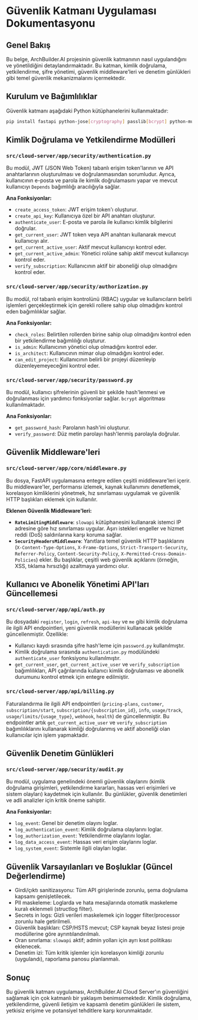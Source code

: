 # Güvenlik Katmanı Uygulaması Dokumentasyonu

## Genel Bakış
Bu belge, ArchBuilder.AI projesinin güvenlik katmanının nasıl uygulandığını ve yönetildiğini detaylandırmaktadır. Bu katman, kimlik doğrulama, yetkilendirme, şifre yönetimi, güvenlik middleware'leri ve denetim günlükleri gibi temel güvenlik mekanizmalarını içermektedir.

## Kurulum ve Bağımlılıklar
Güvenlik katmanı aşağıdaki Python kütüphanelerini kullanmaktadır:

```bash
pip install fastapi python-jose[cryptography] passlib[bcrypt] python-multipart uvicorn sqlalchemy asyncpg psycopg2-binary alembic structlog slowapi redis
```

## Kimlik Doğrulama ve Yetkilendirme Modülleri

### `src/cloud-server/app/security/authentication.py`
Bu modül, JWT (JSON Web Token) tabanlı erişim token'larının ve API anahtarlarının oluşturulması ve doğrulanmasından sorumludur. Ayrıca, kullanıcının e-posta ve parola ile kimlik doğrulamasını yapar ve mevcut kullanıcıyı `Depends` bağımlılığı aracılığıyla sağlar.

**Ana Fonksiyonlar:**
- `create_access_token`: JWT erişim token'ı oluşturur.
- `create_api_key`: Kullanıcıya özel bir API anahtarı oluşturur.
- `authenticate_user`: E-posta ve parola ile kullanıcı kimlik bilgilerini doğrular.
- `get_current_user`: JWT token veya API anahtarı kullanarak mevcut kullanıcıyı alır.
- `get_current_active_user`: Aktif mevcut kullanıcıyı kontrol eder.
- `get_current_active_admin`: Yönetici rolüne sahip aktif mevcut kullanıcıyı kontrol eder.
- `verify_subscription`: Kullanıcının aktif bir aboneliği olup olmadığını kontrol eder.

### `src/cloud-server/app/security/authorization.py`
Bu modül, rol tabanlı erişim kontrolünü (RBAC) uygular ve kullanıcıların belirli işlemleri gerçekleştirmek için gerekli rollere sahip olup olmadığını kontrol eden bağımlılıklar sağlar.

**Ana Fonksiyonlar:**
- `check_roles`: Belirtilen rollerden birine sahip olup olmadığını kontrol eden bir yetkilendirme bağımlılığı oluşturur.
- `is_admin`: Kullanıcının yönetici olup olmadığını kontrol eder.
- `is_architect`: Kullanıcının mimar olup olmadığını kontrol eder.
- `can_edit_project`: Kullanıcının belirli bir projeyi düzenleyip düzenleyemeyeceğini kontrol eder.

### `src/cloud-server/app/security/password.py`
Bu modül, kullanıcı şifrelerinin güvenli bir şekilde hash'lenmesi ve doğrulanması için yardımcı fonksiyonlar sağlar. `bcrypt` algoritması kullanılmaktadır.

**Ana Fonksiyonlar:**
- `get_password_hash`: Parolanın hash'ini oluşturur.
- `verify_password`: Düz metin parolayı hash'lenmiş parolayla doğrular.

## Güvenlik Middleware'leri

### `src/cloud-server/app/core/middleware.py`
Bu dosya, FastAPI uygulamasına entegre edilen çeşitli middleware'leri içerir. Bu middleware'ler, performansı izlemek, kaynak kullanımını denetlemek, korelasyon kimliklerini yönetmek, hız sınırlaması uygulamak ve güvenlik HTTP başlıkları eklemek için kullanılır.

**Eklenen Güvenlik Middleware'leri:**
- **`RateLimitingMiddleware`**: `slowapi` kütüphanesini kullanarak istemci IP adresine göre hız sınırlaması uygular. Aşırı istekleri engeller ve hizmet reddi (DoS) saldırılarına karşı koruma sağlar.
- **`SecurityHeadersMiddleware`**: Yanıtlara temel güvenlik HTTP başlıklarını (`X-Content-Type-Options`, `X-Frame-Options`, `Strict-Transport-Security`, `Referrer-Policy`, `Content-Security-Policy`, `X-Permitted-Cross-Domain-Policies`) ekler. Bu başlıklar, çeşitli web güvenlik açıklarını (örneğin, XSS, tıklama hırsızlığı) azaltmaya yardımcı olur.

## Kullanıcı ve Abonelik Yönetimi API'ları Güncellemesi

### `src/cloud-server/app/api/auth.py`
Bu dosyadaki `register`, `login`, `refresh`, `api-key` ve `me` gibi kimlik doğrulama ile ilgili API endpointleri, yeni güvenlik modüllerini kullanacak şekilde güncellenmiştir. Özellikle:
- Kullanıcı kaydı sırasında şifre hash'leme için `password.py` kullanılmıştır.
- Kimlik doğrulama sırasında `authentication.py` modülündeki `authenticate_user` fonksiyonu kullanılmıştır.
- `get_current_user`, `get_current_active_user` ve `verify_subscription` bağımlılıkları, API çağrılarında kullanıcı kimlik doğrulaması ve abonelik durumunu kontrol etmek için entegre edilmiştir.

### `src/cloud-server/app/api/billing.py`
Faturalandırma ile ilgili API endpointleri (`pricing-plans`, `customer`, `subscription/start`, `subscription/{subscription_id}`, `info`, `usage/track`, `usage/limits/{usage_type}`, `webhook`, `health`) de güncellenmiştir. Bu endpointler artık `get_current_active_user` ve `verify_subscription` bağımlılıklarını kullanarak kimliği doğrulanmış ve aktif aboneliği olan kullanıcılar için işlem yapmaktadır.

## Güvenlik Denetim Günlükleri

### `src/cloud-server/app/security/audit.py`
Bu modül, uygulama genelindeki önemli güvenlik olaylarını (kimlik doğrulama girişimleri, yetkilendirme kararları, hassas veri erişimleri ve sistem olayları) kaydetmek için kullanılır. Bu günlükler, güvenlik denetimleri ve adli analizler için kritik öneme sahiptir.

**Ana Fonksiyonlar:**
- `log_event`: Genel bir denetim olayını loglar.
- `log_authentication_event`: Kimlik doğrulama olaylarını loglar.
- `log_authorization_event`: Yetkilendirme olaylarını loglar.
- `log_data_access_event`: Hassas veri erişim olaylarını loglar.
- `log_system_event`: Sistemle ilgili olayları loglar.

## Güvenlik Varsayılanları ve Boşluklar (Güncel Değerlendirme)

- Girdi/çıktı sanitizasyonu: Tüm API girişlerinde zorunlu, şema doğrulama kapsamı genişletilecek.
- PII maskeleme: Loglarda ve hata mesajlarında otomatik maskeleme kuralı eklenmeli (structlog filter).
- Secrets in logs: Gizli verileri maskelemek için logger filter/processor zorunlu hale getirilmeli.
- Güvenlik başlıkları: CSP/HSTS mevcut; CSP kaynak beyaz listesi proje modüllerine göre ayrıntılandırılmalı.
- Oran sınırlama: `slowapi` aktif; admin yolları için ayrı kısıt politikası eklenecek.
- Denetim izi: Tüm kritik işlemler için korelasyon kimliği zorunlu (uygulandı), raporlama panosu planlanmalı.

## Sonuç
Bu güvenlik katmanı uygulaması, ArchBuilder.AI Cloud Server'ın güvenliğini sağlamak için çok katmanlı bir yaklaşım benimsemektedir. Kimlik doğrulama, yetkilendirme, güvenli iletişim ve kapsamlı denetim günlükleri ile sistem, yetkisiz erişime ve potansiyel tehditlere karşı korunmaktadır.

